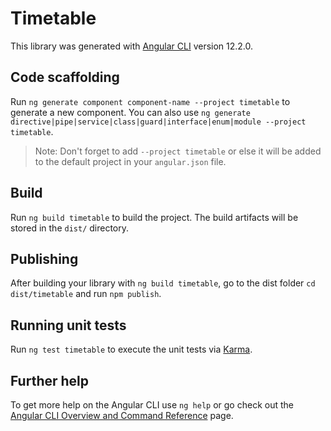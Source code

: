 # Timetable

This library was generated with [Angular CLI](https://github.com/angular/angular-cli) version 12.2.0.

## Code scaffolding

Run `ng generate component component-name --project timetable` to generate a new component. You can also use `ng generate directive|pipe|service|class|guard|interface|enum|module --project timetable`.

> Note: Don't forget to add `--project timetable` or else it will be added to the default project in your `angular.json` file.

## Build

Run `ng build timetable` to build the project. The build artifacts will be stored in the `dist/` directory.

## Publishing

After building your library with `ng build timetable`, go to the dist folder `cd dist/timetable` and run `npm publish`.

## Running unit tests

Run `ng test timetable` to execute the unit tests via [Karma](https://karma-runner.github.io).

## Further help

To get more help on the Angular CLI use `ng help` or go check out the [Angular CLI Overview and Command Reference](https://angular.io/cli) page.
